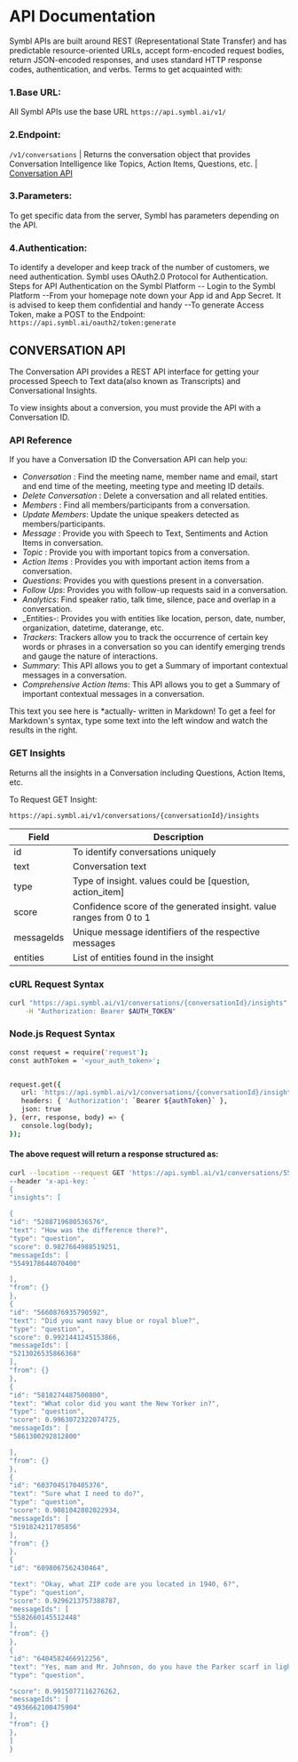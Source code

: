 # API Documentation



Symbl APIs are built around REST (Representational State Transfer) and has predictable resource-oriented URLs, accept form-encoded request bodies, return JSON-encoded responses, and uses standard HTTP response codes, authentication, and verbs.
Terms to get acquainted with:
### 1.Base URL:
All Symbl APIs use the base URL ``` https://api.symbl.ai/v1/ ```
### 2.Endpoint:
 `/v1/conversations` | Returns the conversation object that provides Conversation Intelligence like Topics, Action Items, Questions, etc. | [Conversation API](/docs/conversation-api/introduction)
### 3.Parameters:
 To get specific data from the server, Symbl has parameters depending on the API. 
### 4.Authentication: 
To identify a developer and keep track of the number of customers, we need authentication. 
Symbl uses OAuth2.0 Protocol for Authentication. Steps for API Authentication on the Symbl Platform
-- Login to the Symbl Platform 
--From your homepage note down your App id and App Secret. It is advised to keep them confidential and handy
--To generate Access Token, make a POST to the Endpoint: ```
https://api.symbl.ai/oauth2/token:generate```


## CONVERSATION API 
The Conversation API provides a REST API interface for getting your processed Speech to Text data(also known as Transcripts) and Conversational Insights.

To view insights about a conversion, you must provide the API with a Conversation ID.

### API Reference 
If you have a Conversation ID the Conversation API can help you:
- _Conversation_ : Find the meeting name, member name and email, start and end time of the meeting, meeting type and meeting ID details.
- _Delete Conversation_ : Delete a conversation and all related entities.
- _Members_ : Find all members/participants from a conversation.
- _Update Members_: Update the unique speakers detected as members/participants.
- _Message_ : Provide you with Speech to Text, Sentiments and Action Items in conversation.
- _Topic_ : Provide you with important topics from a conversation.
- _Action Items_ : Provides you with important action items from a conversation.
- _Questions_: Provides you with questions present in a conversation.
- _Follow Ups_: Provides you with follow-up requests said in a conversation.
- _Analytics_: Find speaker ratio, talk time, silence, pace and overlap in a conversation.
- _Entities-: Provides you with entities like location, person, date, number, organization, datetime, daterange, etc.
- _Trackers_: Trackers allow you to track the occurrence of certain key words or phrases in a conversation so you can identify emerging trends and gauge the nature of interactions.
- _Summary_: This API allows you to get a Summary of important contextual messages in a conversation.
- _Comprehensive Action Items_: This API allows you to get a Summary of important contextual messages in a conversation.

This text you see here is *actually- written in Markdown! To get a feel
for Markdown's syntax, type some text into the left window and
watch the results in the right.

### GET Insights 
Returns all the insights in a Conversation including Questions, Action Items, etc.

To Request GET Insight:
```sh
https://api.symbl.ai/v1/conversations/{conversationId}/insights 
```


| Field  | Description |
| ------ | ------ |
| id | To identify conversations uniquely |
| text | Conversation text |
| type | Type of insight. values could be [question, action_item] |
| score | Confidence score of the generated insight. value ranges from 0 to 1 |
| messagelds | Unique message identifiers of the respective messages |
| entities | List of entities found in the insight |

### cURL Request Syntax
```sh
curl "https://api.symbl.ai/v1/conversations/{conversationId}/insights" \
    -H "Authorization: Bearer $AUTH_TOKEN"
```
### Node.js Request Syntax
```sh
const request = require('request');
const authToken = '<your_auth_token>';


request.get({
   url: 'https://api.symbl.ai/v1/conversations/{conversationId}/insights',
   headers: { 'Authorization': `Bearer ${authToken}` },
   json: true
}, (err, response, body) => {
   console.log(body);
});
```
#### The above request will return a response structured as:

```sh
curl --location --request GET 'https://api.symbl.ai/v1/conversations/5526632414576640/insights' \
--header 'x-api-key: `
{
"insights": [

{
"id": "5288719680536576",
"text": "How was the difference there?",
"type": "question",
"score": 0.9827664988519251,
"messageIds": [
"5549178644070400"

],
"from": {}
},
{
"id": "5660876935790592",
"text": "Did you want navy blue or royal blue?",
"type": "question",
"score": 0.9921441245153866,
"messageIds": [
"5213026535866368"
],
"from": {}
},
{
"id": "5810274487500800",
"text": "What color did you want the New Yorker in?",
"type": "question",
"score": 0.9963072322074725,
"messageIds": [
"5861300292812800"

],
"from": {}
},
{
"id": "6037045170405376",
"text": "Sure what I need to do?",
"type": "question",
"score": 0.9081042802022934,
"messageIds": [
"5191824211705856"
],
"from": {}
},
{
"id": "6098067562430464",

"text": "Okay, what ZIP code are you located in 1940, 6?",
"type": "question",
"score": 0.9296213757388787,
"messageIds": [
"5582660145512448"
],
"from": {}
},
{
"id": "6404582466912256",
"text": "Yes, mam and Mr. Johnson, do you have the Parker scarf in light blue with you now?",
"type": "question",

"score": 0.9915077116276262,
"messageIds": [
"4936662100475904"
],
"from": {}
},
]
}
``` 
